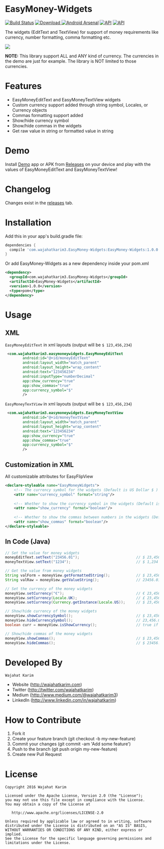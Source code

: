 EasyMoney-Widgets
============
 [![Build Status](https://travis-ci.org/wajahatkarim3/EasyMoney-Widgets.svg?branch=master)](https://travis-ci.org/wajahatkarim3/EasyMoney-Widgets) [ ![Download](https://api.bintray.com/packages/wajahatkarim3/EasyMoney-Widgets/com.wajahatkarim3.EasyMoney-Widgets/images/download.svg) ](https://bintray.com/wajahatkarim3/EasyMoney-Widgets/com.wajahatkarim3.EasyMoney-Widgets/_latestVersion) [![Android Arsenal](https://img.shields.io/badge/Android%20Arsenal-EasyMoney--Widgets-brightgreen.svg?style=flat)](https://android-arsenal.com/details/1/5123) [![API](https://img.shields.io/badge/API-15%2B-blue.svg?style=flat)](https://android-arsenal.com/api?level=15) [![API](https://img.shields.io/badge/MaterialUp-EasyMoney--Widgets-yellowgreen.svg)](https://material.uplabs.com/posts/easymoney-widgets)
 
The widgets (EditText and TextView) for support of money requirements like currency, number formatting, comma formatting etc. 

![](https://github.com/wajahatkarim3/EasyMoney-Widgets/blob/master/Art/Demo.gif)

**NOTE:** This library support ALL and ANY kind of currency. The currencies in the demo are just for example. The library is NOT limited to those currencies.

Features
========
* EasyMoneyEditText and EasyMoneyTextView widgets
* Custom currency support added through string symbol, Locales, or Currency objects
* Commas formatting support added
* Show/hide currency symbol
* Show/hide commas in the widgets
* Get raw value in string or formatted value in string

Demo
====
Install [Demo](https://github.com/wajahatkarim3/EasyMoney-Widgets/releases/download/1.0.0/EasyMoney-Widgets-Demo_1.0.0.apk) app or APK from [Releases](https://github.com/wajahatkarim3/EasyMoney-Widgets/releases) on your device and play with the values of EasyMoneyEditText and EasyMoneyTextView!

Changelog
=========
Changes exist in the [releases](https://github.com/wajahatkarim3/EasyMoney-Widgets/releases) tab.

Installation
============
Add this in your app's build.gradle file:
```groovy
dependencies {
  compile 'com.wajahatkarim3.EasyMoney-Widgets:EasyMoney-Widgets:1.0.0'
}
```

Or add EasyMoney-Widgets as a new dependency inside your pom.xml

```xml
<dependency>
  <groupId>com.wajahatkarim3.EasyMoney-Widgets</groupId>
  <artifactId>EasyMoney-Widgets</artifactId>
  <version>1.0.0</version>
  <type>pom</type>
</dependency>
```
Usage
=====
XML
---
```EasyMoneyEditText``` in xml layouts (output will be ```$ 123,456,234```)
```xml
 <com.wajahatkarim3.easymoneywidgets.EasyMoneyEditText
        android:id="@+id/moneyEditText"
        android:layout_width="match_parent"
        android:layout_height="wrap_content"
        android:text="123456234"
        android:inputType="numberDecimal"
        app:show_currency="true"
        app:show_commas="true"
        app:currency_symbol="$"
        />
```
```EasyMoneyTextView``` in xml layouts (output will be ```$ 123,456,234```)
```xml
 <com.wajahatkarim3.easymoneywidgets.EasyMoneyTextView
        android:id="@+id/moneyTextView"
        android:layout_width="match_parent"
        android:layout_height="wrap_content"
        android:text="123456234"
        app:show_currency="true"
        app:show_commas="true"
        app:currency_symbol="$"
        />
```
Customization in XML
---
All customizable attributes for EasyFlipView
```xml
<declare-styleable name="EasyMoneyWidgets">
	<!-- The currency symbol for the widgets (Default is US Dollar $ ) -->
	<attr name="currency_symbol" format="string"/>
	
	<!-- Whether to show the currency symbol in the widgets (Default is true) -->
	<attr name="show_currency" format="boolean"/>
	
	<!-- Whether to show the commas between numbers in the widgets (Default is true) -->
	<attr name="show_commas" format="boolean"/>
</declare-styleable>
```
In Code (Java)
----
```java
// Set the value for money widgets
moneyEditText.setText("23456.01");                          // $ 23,456.01
moneyTextView.setText("1234");                              // $ 1,234

// Get the value from money widgets
String valForm = moneyView.getFormattedString();            // $ 23,456.01
String valRaw = moneyView.getValueString();                 // 23456.01

// Set the currency of the money widgets
moneyView.setCurrency("€");                                 // € 23,456.01
moneyView.setCurrency(Locale.UK);                           // £ 23,456.01
moneyView.setCurrency(Currency.getInstance(Locale.US));     // $ 23,456.01

// Show/hide currency of the money widgets
moneyView.showCurrencySymbol();                             // $ 23,456.01
moneyView.hideCurrencySymbol();                             // 23,456.01
boolean curr = moneyView.isShowCurrency();                  // true if currency is shown

// Show/hide commas of the money widgets
moneyView.showCommas();                                     // $ 23,456.01
moneyView.hideCommas();                                     // $ 23456.01
```


Developed By
============
```
Wajahat Karim
```
- Website (http://wajahatkarim.com)
- Twitter (http://twitter.com/wajahatkarim)
- Medium (http://www.medium.com/@wajahatkarim3)
- LinkedIn (http://www.linkedin.com/in/wajahatkarim)

# How to Contribute
1. Fork it
2. Create your feature branch (git checkout -b my-new-feature)
3. Commit your changes (git commit -am 'Add some feature')
4. Push to the branch (git push origin my-new-feature)
5. Create new Pull Request

# License

    Copyright 2016 Wajahat Karim

    Licensed under the Apache License, Version 2.0 (the "License");
    you may not use this file except in compliance with the License.
    You may obtain a copy of the License at

       http://www.apache.org/licenses/LICENSE-2.0

    Unless required by applicable law or agreed to in writing, software
    distributed under the License is distributed on an "AS IS" BASIS,
    WITHOUT WARRANTIES OR CONDITIONS OF ANY KIND, either express or implied.
    See the License for the specific language governing permissions and
    limitations under the License.
